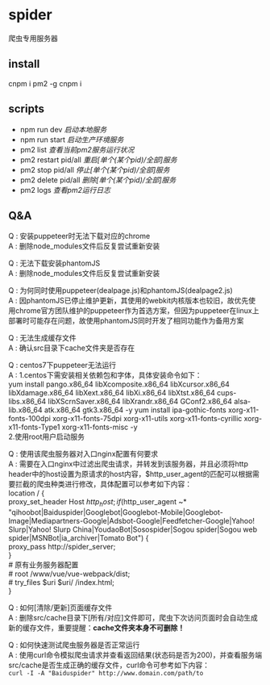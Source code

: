 # spider
爬虫专用服务器

## install
cnpm i pm2 -g
cnpm i

## scripts
- npm run dev  _启动本地服务_
- npm run start _启动生产环境服务_
- pm2 list _查看当前pm2服务运行状况_
- pm2 restart pid/all _重启[单个(某个pid)/全部]服务_
- pm2 stop pid/all _停止[单个(某个pid)/全部]服务_
- pm2 delete pid/all _删除[单个(某个pid)/全部]服务_
- pm2 logs _查看pm2运行日志_

## Q&A
Q : 安装puppeteer时无法下载对应的chrome  
A : 删除node_modules文件后反复尝试重新安装  

Q : 无法下载安装phantomJS  
A : 删除node_modules文件后反复尝试重新安装  

Q : 为何同时使用puppeteer(dealpage.js)和phantomJS(dealpage2.js)  
A : 因phantomJS已停止维护更新，其使用的webkit内核版本也较旧，故优先使用chrome官方团队维护的puppeteer作为首选方案，但因为puppeteer在linux上部署时可能存在问题，故使用phantomJS同时开发了相同功能作为备用方案  

Q : 无法生成缓存文件  
A : 确认src目录下cache文件夹是否存在  

Q : centos7下puppeteer无法运行  
A : 1.centos下需安装相关依赖包和字体，具体安装命令如下：  
    yum install pango.x86_64 libXcomposite.x86_64 libXcursor.x86_64 libXdamage.x86_64 libXext.x86_64 libXi.x86_64 libXtst.x86_64 cups-libs.x86_64 libXScrnSaver.x86_64 libXrandr.x86_64 GConf2.x86_64 alsa-lib.x86_64 atk.x86_64 gtk3.x86_64 -y
    yum install ipa-gothic-fonts xorg-x11-fonts-100dpi xorg-x11-fonts-75dpi xorg-x11-utils xorg-x11-fonts-cyrillic xorg-x11-fonts-Type1 xorg-x11-fonts-misc -y  
    2.使用root用户启动服务

Q : 使用该爬虫服务器对入口nginx配置有何要求  
A : 需要在入口nginx中过滤出爬虫请求，并转发到该服务器，并且必须将http header中的host设置为原请求的host内容，$http_user_agent的匹配可以根据需要拦截的爬虫种类进行修改，具体配置可以参考如下内容：  
    location / {  
        proxy_set_header Host $http_host;  
        if ($http_user_agent ~* "qihoobot|Baiduspider|Googlebot|Googlebot-Mobile|Googlebot-Image|Mediapartners-Google|Adsbot-Google|Feedfetcher-Google|Yahoo! Slurp|Yahoo! Slurp China|YoudaoBot|Sosospider|Sogou spider|Sogou web spider|MSNBot|ia_archiver|Tomato Bot") {   
            proxy_pass http://spider_server;  
        }   
        # 原有业务服务器配置  
        # root   /www/vue/vue-webpack/dist;  
        # try_files $uri $uri/ /index.html;  
    }

Q : 如何[清除/更新]页面缓存文件  
A : 删除src/cache目录下[所有/对应]文件即可，爬虫下次访问页面时会自动生成新的缓存文件，重要提醒：**cache文件夹本身不可删除！**  

Q : 如何快速测试爬虫服务器是否正常运行  
A : 使用curl命令模拟爬虫请求并查看返回结果(状态码是否为200)，并查看服务端src/cache是否生成正确的缓存文件，curl命令可参考如下内容：  
    `curl -I -A "Baiduspider" http://www.domain.com/path/to`  
    